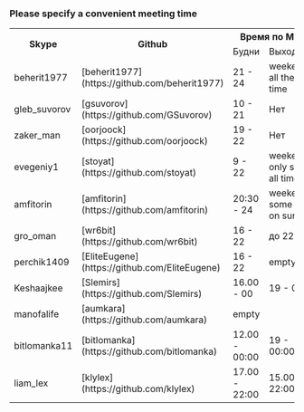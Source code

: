 ### Please specify a convenient meeting time

<table>
    <tr>
        <th rowspan="2">Skype</th>
        <th rowspan="2">Github</th>
        <th colspan="2">Время по МСК</th>
    </tr>
    <tr>
        <td colspan"">Будни</td>
        <td>Выходные</td>
    </tr>
    <tr>
        <td>beherit1977</td>
        <td>[beherit1977](https://github.com/beherit1977)</td>
        <td>21 - 24</td>
        <td>weekend all the time</td>
    </tr>
    <tr>
        <td>gleb_suvorov</td>
        <td>[gsuvorov](https://github.com/GSuvorov)</td>
        <td>10 - 21</td>
        <td> Нет </td>
    </tr>
    <tr>
        <td>zaker_man</td>
        <td>[oorjoock](https://github.com/oorjoock)</td>
        <td>19 - 22</td>
        <td> Нет </td>
    </tr>
    <tr>
        <td>evegeniy1</td>
        <td>[stoyat](https://github.com/stoyat)</td>
        <td>9 - 22</td>
        <td>weekend only sun all time</td>
    </tr>
    <tr>
        <td>amfitorin</td>
        <td>[amfitorin](https://github.com/amfitorin)</td>
        <td>20:30 - 24</td>
        <td>weekend some time on sun</td>
    </tr>
    <tr>
        <td>gro_oman</td>
        <td>[wr6bit](https://github.com/wr6bit)</td>
        <td>16 - 22</td>
        <td>до 22</td>
    </tr>
    <tr>
        <td>perchik1409</td>
        <td>[EliteEugene](https://github.com/EliteEugene)</td>
        <td>16 - 22</td>
        <td>empty</td>
    </tr>
    <tr>
        <td>Keshaajkee</td>
        <td>[Slemirs](https://github.com/Slemirs)</td>
        <td>16.00 - 00</td>
        <td>19 - 00</td>
    </tr>
    <tr>
	<td>manofalife</td>
	<td>[aumkara](https://github.com/aumkara)</td>
	<td>empty</td>
    </tr>
    <tr>
        <td>bitlomanka11</td>
        <td>[bitlomanka](https://github.com/bitlomanka)</td>
        <td>12.00 - 00:00</td>
        <td>19 - 00:00</td>
    </tr>
	<tr>
        <td>liam_lex</td>
        <td>[klylex](https://github.com/klylex)</td>
        <td>17.00 - 22:00</td>
        <td>15.00 - 22:00</td>
    </tr>
</table>​
